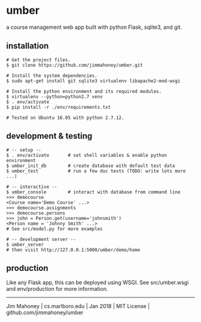 umber
=====

a course management web app built with python Flask, sqlite3, and git.

installation
-------------

    # Get the project files.
    $ git clone https://github.com/jimmahoney/umber.git
    
    # Install the system dependencies.
    $ sudo apt-get install git sqlite3 virtualenv libapache2-mod-wsgi

    # Install the python environment and its required modules.
    $ virtualenv --python=python2.7 venv
    $ . env/activate
    $ pip install -r ./env/requirements.txt

    # Tested on Ubuntu 16.05 with python 2.7.12.

development & testing
---------------------

    # -- setup --
    $ . env/activate       # set shell variables & enable python environment
    $ umber_init_db        # create database with default test data
    $ umber_test           # run a few doc tests (TODO: write lots more ...)

    # -- interactive --
    $ umber_console        # interact with database from command line
    >>> democourse
    <Course name='Demo Course' ...>
    >>> democourse.assignments
    >>> democourse.persons
    >>> john = Person.get(username='johnsmith')
    <Person name = 'Johnny Smith' ...>
    # See src/model.py for more examples

    # -- development server --
    $ umber_server
    # then visit http://127.0.0.1:5000/umber/demo/home

production
----------

Like any Flask app, this can be deployed using WSGI.  See
src/umber.wsgi and env/production for more information.

----------------------------------------------------------

Jim Mahoney | cs.marlboro.edu | Jan 2018 | MIT License | github.com/jimmahoney/umber
